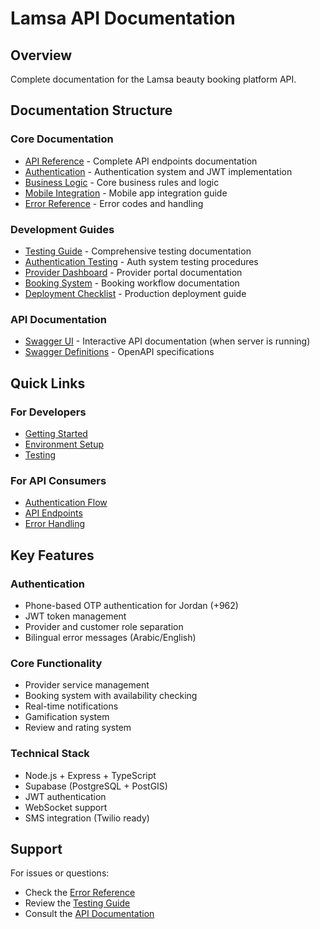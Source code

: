 # Lamsa API Documentation

## Overview
Complete documentation for the Lamsa beauty booking platform API.

## Documentation Structure

### Core Documentation
- [API Reference](./API.md) - Complete API endpoints documentation
- [Authentication](./AUTHENTICATION.md) - Authentication system and JWT implementation
- [Business Logic](./BUSINESS-LOGIC.md) - Core business rules and logic
- [Mobile Integration](./MOBILE-INTEGRATION.md) - Mobile app integration guide
- [Error Reference](./ERROR-REFERENCE.md) - Error codes and handling

### Development Guides
- [Testing Guide](./TESTING-GUIDE.md) - Comprehensive testing documentation
- [Authentication Testing](./AUTHENTICATION_TESTING_PLAN.md) - Auth system testing procedures
- [Provider Dashboard](./PROVIDER_DASHBOARD_DOCUMENTATION.md) - Provider portal documentation
- [Booking System](./BOOKING_MANAGEMENT_SYSTEM.md) - Booking workflow documentation
- [Deployment Checklist](./DEPLOYMENT_SECURITY_CHECKLIST.md) - Production deployment guide

### API Documentation
- [Swagger UI](http://localhost:3001/api-docs) - Interactive API documentation (when server is running)
- [Swagger Definitions](./swagger/) - OpenAPI specifications

## Quick Links

### For Developers
- [Getting Started](../README.md)
- [Environment Setup](../README.md#environment-configuration)
- [Testing](./TESTING-GUIDE.md)

### For API Consumers
- [Authentication Flow](./AUTHENTICATION.md#authentication-flow)
- [API Endpoints](./API.md)
- [Error Handling](./ERROR-REFERENCE.md)

## Key Features

### Authentication
- Phone-based OTP authentication for Jordan (+962)
- JWT token management
- Provider and customer role separation
- Bilingual error messages (Arabic/English)

### Core Functionality
- Provider service management
- Booking system with availability checking
- Real-time notifications
- Gamification system
- Review and rating system

### Technical Stack
- Node.js + Express + TypeScript
- Supabase (PostgreSQL + PostGIS)
- JWT authentication
- WebSocket support
- SMS integration (Twilio ready)

## Support

For issues or questions:
- Check the [Error Reference](./ERROR-REFERENCE.md)
- Review the [Testing Guide](./TESTING-GUIDE.md)
- Consult the [API Documentation](./API.md)